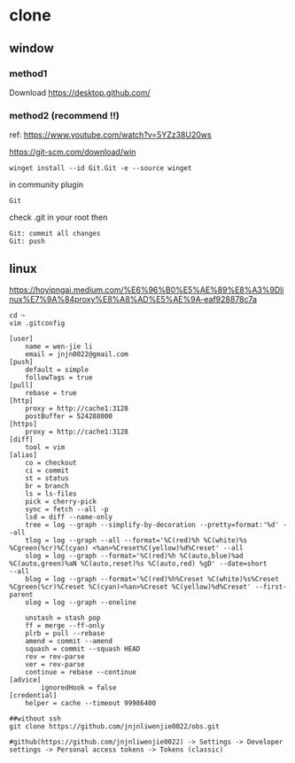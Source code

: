 # clone
## window
### method1
Download https://desktop.github.com/
### method2 (recommend !!)
ref: https://www.youtube.com/watch?v=5YZz38U20ws

https://git-scm.com/download/win
```
winget install --id Git.Git -e --source winget
```
in community plugin
```
Git
```
check .git in your root then
```
Git: commit all changes
Git: push
```
## linux
https://hoyipngai.medium.com/%E6%96%B0%E5%AE%89%E8%A3%9Dlinux%E7%9A%84proxy%E8%A8%AD%E5%AE%9A-eaf928878c7a
```
cd ~
vim .gitconfig
```
```
[user]
	name = wen-jie li
	email = jnjn0022@gmail.com
[push]
	default = simple
	followTags = true
[pull]
	rebase = true
[http]
	proxy = http://cache1:3128
	postBuffer = 524288000
[https]
	proxy = http://cache1:3128
[diff]
    tool = vim
[alias]
	co = checkout
	ci = commit
    st = status
    br = branch
    ls = ls-files
    pick = cherry-pick
    sync = fetch --all -p
    lsd = diff --name-only
    tree = log --graph --simplify-by-decoration --pretty=format:'%d' --all
    tlog = log --graph --all --format='%C(red)%h %C(white)%s %Cgreen(%cr)%C(cyan) <%an>%Creset%C(yellow)%d%Creset' --all
    slog = log --graph --format='%C(red)%h %C(auto,blue)%ad %C(auto,green)%aN %C(auto,reset)%s %C(auto,red) %gD' --date=short        --all
    blog = log --graph --format='%C(red)%h%Creset %C(white)%s%Creset %Cgreen(%cr)%Creset %C(cyan)<%an>%Creset %C(yellow)%d%Creset' --first-parent
    olog = log --graph --oneline

    unstash = stash pop
	ff = merge --ff-only
	plrb = pull --rebase
	amend = commit --amend
	squash = commit --squash HEAD
	rev = rev-parse
	ver = rev-parse
	continue = rebase --continue
[advice]
        ignoredHook = false
[credential]
	helper = cache --timeout 99986400
```
```
##without ssh
git clone https://github.com/jnjnliwenjie0022/obs.git

#github(https://github.com/jnjnliwenjie0022) -> Settings -> Developer settings -> Personal access tokens -> Tokens (classic)
```